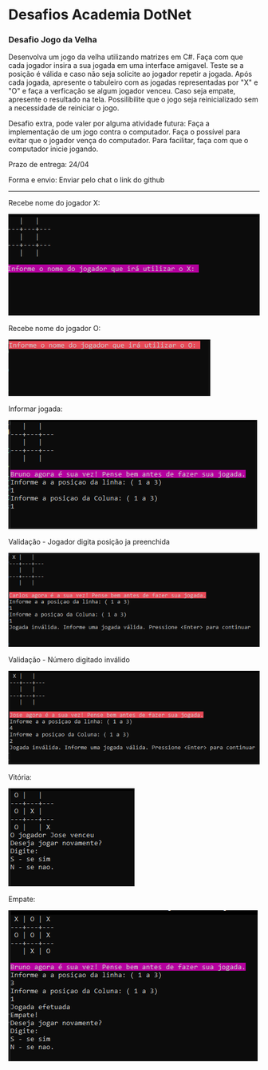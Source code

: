 # Desafios Academia DotNet

### Desafio Jogo da Velha

Desenvolva um jogo da velha utilizando matrizes em C#. Faça com que cada jogador insira a sua jogada em uma interface amigavel. 
Teste se a posição é válida e caso não seja solicite ao jogador repetir a jogada. Após cada jogada, apresente o tabuleiro com as 
jogadas representadas por "X" e "O" e faça a verficação se algum jogador venceu.
Caso seja empate, apresente o resultado na tela. Possilibilite que o jogo seja reinicializado sem a necessidade de reiniciar o jogo. 


Desafio extra, pode valer por alguma atividade futura: Faça a implementação de um jogo contra o computador. Faça o possível para evitar que o jogador vença do computador. 
Para facilitar, faça com que o computador inicie jogando.

Prazo de entrega: 24/04

Forma e envio: Enviar pelo chat o link do github

---

<p>Recebe nome do jogador X:</p>
<img src="https://github.com/bmotadev/DesafiosAcademiaDotNet/blob/main/assets/nomedojogadorx.png">

<p>Recebe nome do jogador O:</p>
<img src="https://github.com/bmotadev/DesafiosAcademiaDotNet/blob/main/assets/nomedojogadoro.png">

<p>Informar jogada:</p>
<img src="https://github.com/bmotadev/DesafiosAcademiaDotNet/blob/main/assets/informa_jogada.png">

<p>Validação - Jogador digita posição ja preenchida</p>
<img src="https://github.com/bmotadev/DesafiosAcademiaDotNet/blob/main/assets/validacao_mesma_jogada.png">

<p>Validação - Número digitado inválido</p>
<img src="https://github.com/bmotadev/DesafiosAcademiaDotNet/blob/main/assets/validacao_numero_diferente.png">

<p>Vitória:</p>
<img src="https://github.com/bmotadev/DesafiosAcademiaDotNet/blob/main/assets/vitoria.png">

<p>Empate:</p>
<img src="https://github.com/bmotadev/DesafiosAcademiaDotNet/blob/main/assets/empate.png">
